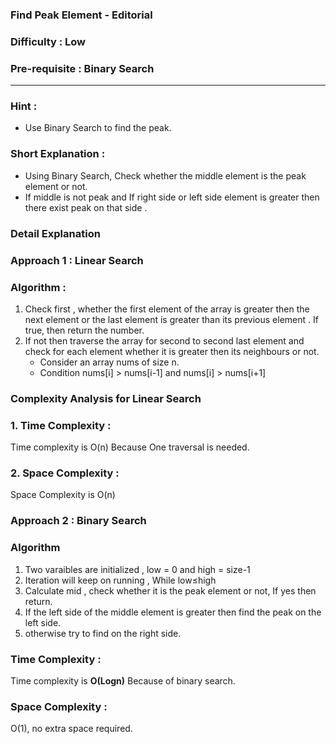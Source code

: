 ### Find Peak Element - Editorial

### Difficulty : Low

### Pre-requisite : Binary Search
---
### Hint :

- Use Binary Search to find the peak.

### Short Explanation :

- Using Binary Search, Check whether the middle element is the peak element or not.
- If middle is not peak and If right side or left side element is greater then there exist peak on that side .

### Detail Explanation

### Approach 1 : Linear Search

### Algorithm :

1. Check first , whether the first element of the array is greater then the next element or the last element is greater than its previous element . If true, then return the number.
2. If not then traverse the array for second to second last element and check for each element whether it is greater then its neighbours or not.
    - Consider an array nums of size n.
    - Condition nums[i] > nums[i-1] and nums[i] > nums[i+1]

### Complexity Analysis for Linear Search

### 1. Time Complexity :

Time complexity is O(n) Because One traversal is needed.

### 2. Space Complexity :

Space Complexity is O(n)

### Approach 2 : Binary Search

### Algorithm

1. Two varaibles are initialized , low = 0 and high = size-1
2.  Iteration will keep on running , While low≤high
3. Calculate mid , check whether it is the peak element or not, If yes then return.
4. If the left side of the middle element is greater then find the peak on the left side.
5. otherwise try to find on the right side.

### Time Complexity :

Time complexity is **O(Logn)** Because of binary search.

### Space Complexity :

O(1), no extra space required.
